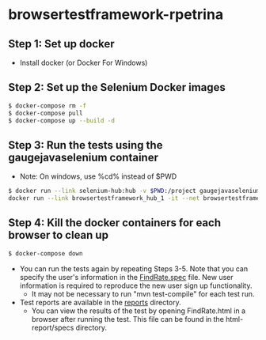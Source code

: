 # browsertestframework-rpetrina

## Step 1: Set up docker

* Install docker (or Docker For Windows)

## Step 2: Set up the Selenium Docker images

```bash
$ docker-compose rm -f
$ docker-compose pull
$ docker-compose up --build -d
```

## Step 3: Run the tests using the gaugejavaselenium container

* Note: On windows, use %cd% instead of $PWD

```bash
$ docker run --link selenium-hub:hub -v $PWD:/project gaugejavaseleniumtest mvn gauge:execute -DspecsDir=specs
docker run --link browsertestframework_hub_1 -it --net browsertestframework_default -v $PWD:/project gaugejavaseleniumtest /bin/bash -c "cd /project && mvn test-compile && mvn gauge:execute -DspecsDir=specs"
```

## Step 4: Kill the docker containers for each browser to clean up

```bash
$ docker-compose down
```

* You can run the tests again by repeating Steps 3-5. Note that you can specify the user's information in the [FindRate.spec](specs/FindRate.spec) file. New user information is required to reproduce the new user sign up functionality.
  * It may not be necessary to run "mvn test-compile" for each test run.
* Test reports are available in the [reports](reports) directory.
  * You can view the results of the test by opening FindRate.html in a browser after running the test. This file can be found in the html-report/specs directory.